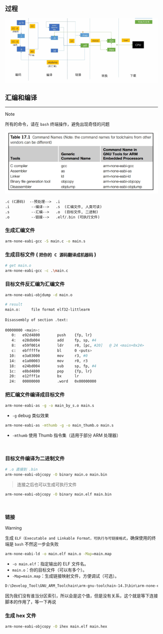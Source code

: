 ## 过程

![image-20251002173039367](https://raw.githubusercontent.com/MTsocute/New_Image/main/img/image-20251002173039367.png)



## 汇编和编译

---

> [!note]
>
> 所有的命令，请在 `bash` 终端操作，避免出现奇怪的问题

![image-20251002151720007](https://raw.githubusercontent.com/MTsocute/New_Image/main/img/image-20251002151720007.png)

```text
.c (C源码)  --预处理-->  .i  
.i          --编译-->   .s  (汇编文件, 人类可读)  
.s          --汇编-->   .o  (目标文件, 二进制)  
.o          --链接-->   .elf/.bin (可执行文件)
```

### 生成汇编文件

```bash
arm-none-eabi-gcc -S main.c -o main.s
```

### 生成目标文件 ( `把你的 C 源码翻译成机器码` )

```bash
# get main.o
arm-none-eabi-gcc -c .\main.c
```

### 目标文件反汇编为汇编文件

```bash
arm-none-eabi-objdump -d main.o
```

```bash
# result
main.o:     file format elf32-littlearm

Disassembly of section .text:

00000000 <main>:
   0:   e92d4800        push    {fp, lr}
   4:   e28db004        add     fp, sp, #4
   8:   e59f0014        ldr     r0, [pc, #20]   @ 24 <main+0x24>
   c:   ebfffffe        bl      0 <puts>
  10:   e3a03000        mov     r3, #0
  14:   e1a00003        mov     r0, r3
  18:   e24bd004        sub     sp, fp, #4
  1c:   e8bd4800        pop     {fp, lr}
  20:   e12fff1e        bx      lr
  24:   00000000        .word   0x00000000
```

### 把汇编文件编译成目标文件

```bash
arm-none-eabi-as -g -o main_by_s.o main.s
```

- `-g` debug 类似效果

```bash
arm-none-eabi-as -mthumb -g -o main_thumb.o main.s
```

- `-mthumb` 使用 Thumb 指令集（适用于部分 ARM 处理器）

<br>

### 目标文件编译为二进制文件

```bash
# .o 直接到 .bin
arm-none-eabi-objcopy -O binary main.o main.bin
```

> 连接之后也可以生成可执行文件

```bash
arm-none-eabi-objcopy -O binary main.elf main.bin
```



<br>

### 链接

> [!warning]
>
> 生成 `ELF（Executable and Linkable Format，可执行与可链接格式`，确保使用的终端是 `bash` 不然这一步会失败

```bash
arm-none-eabi-ld -o main.elf main.o -Map=main.map
```

- `-o main.elf`：指定输出的 ELF 文件名。
- `main.o`：你的目标文件（可以有多个）。
- `-Map=main.map`：生成链接映射文件，方便调试（可选）。

```bash
D:\Develop_Tool\GNU_ARM_Toolchain\arm-gnu-toolchain-14.3\bin\arm-none-eabi-ld.exe: warning: cannot find entry symbol _start; defaulting to 00008000
```

因为我们没有谁当分区索引，所以会是这个值，但是没有关系，这个就是等下连接脚本的作用了，等一下再说



### 生成 hex 文件

```bash
arm-none-eabi-objcopy -O ihex main.elf main.hex
```

